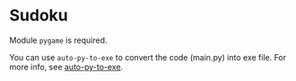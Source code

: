 # Sudoku
Module ```pygame``` is required.

You can use ```auto-py-to-exe``` to convert the code (main.py) into exe file. For more info, see [auto-py-to-exe](https://pypi.org/project/auto-py-to-exe/).
